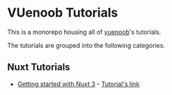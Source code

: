 # VUenoob Tutorials


This is a monorepo housing all of [vuenoob](https://github.com/vuenoob)'s tutorials.

The tutorials are grouped into the following categories.

## Nuxt Tutorials
- [Getting started with Nuxt 3](https://github.com/vuenoob/tutorials/tree/master/projects/getting-started-with-nuxt) - [Tutorial's link](https://vuenoob.com/tutorial/getting-started-with-nuxt-3/)